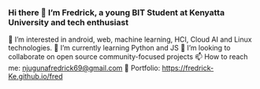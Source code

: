 ### Hi there 👋 I’m Fredrick, a young BIT Student at Kenyatta University and tech enthusiast
👀 I’m interested in android, web, machine learning, HCI, Cloud AI and Linux technologies.
🌱 I’m currently learning Python and JS
💞️ I’m looking to collaborate on open source community-focused projects
📫 How to reach me: njugunafredrick69@gmail.com
👀 Portfolio: https://fredrick-Ke.github.io/fred


